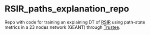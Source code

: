# RSIR_paths_explanation_repo
Repo with code for training an explaining DT of [RSIR](https://github.com/danielaCasasv/DRSIR-DRL-routing-approach-for-SDN) using path-state metrics in a 23 nodes network (GEANT) through [Trustee](https://github.com/TrusteeML/trustee). 
